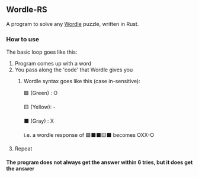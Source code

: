 ## Wordle-RS
A program to solve any [Wordle](https://www.powerlanguage.co.uk/wordle/) puzzle, written in Rust.

### How to use
The basic loop goes like this:
1. Program comes up with a word
2. You pass along the 'code' that Wordle gives you
   1. Wordle syntax goes like this (case in-sensitive):
   
        🟩 (Green) : O

        🟨 (Yellow): -

        ⬛ (Gray)  : X

        i.e. a wordle response of 🟩⬛⬛🟨⬛ becomes OXX-O
3. Repeat

#### The program does not always get the answer within 6 tries, but it does get the answer
